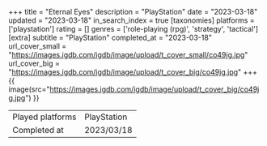 +++
title = "Eternal Eyes"
description = "PlayStation"
date = "2023-03-18"
updated = "2023-03-18"
in_search_index = true
[taxonomies]
platforms = ['playstation']
rating = []
genres = ['role-playing (rpg)', 'strategy', 'tactical']
[extra]
subtitle = "PlayStation"
completed_at = "2023-03-18"
url_cover_small = "https://images.igdb.com/igdb/image/upload/t_cover_small/co49jg.jpg"
url_cover_big = "https://images.igdb.com/igdb/image/upload/t_cover_big/co49jg.jpg"
+++
{{ image(src="https://images.igdb.com/igdb/image/upload/t_cover_big/co49jg.jpg") }}

|              |            |
| ------------ | ---------- |
| Played platforms    | PlayStation |
| Completed at | 2023/03/18 |


